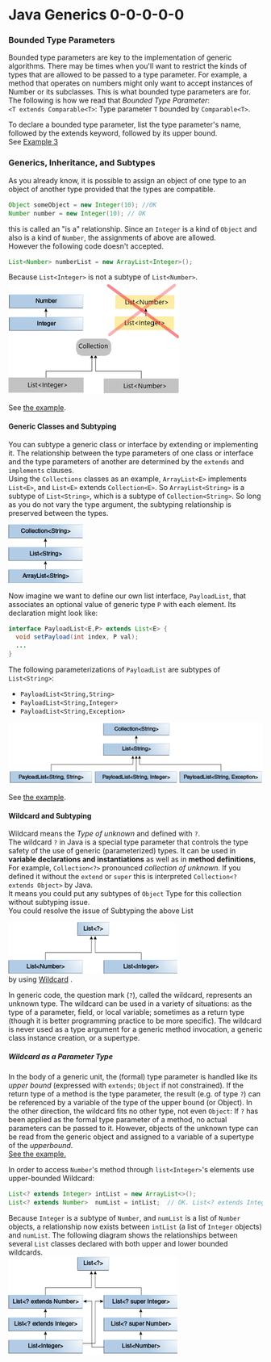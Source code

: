 # Java Generics 0-0-0-0-0


### Bounded Type Parameters
Bounded type parameters are key to the implementation of generic algorithms.
There may be times when you'll want to restrict the kinds of types that are allowed 
to be passed to a type parameter. For example, a method that operates on numbers 
might only want to accept instances of Number or its subclasses. 
This is what bounded type parameters are for.
The following is how we read that _Bounded Type Parameter_:  
`<T extends Comparable<T>`: Type parameter `T` bounded by `Comparable<T>`.  

To declare a bounded type parameter, list the type parameter's name, followed by the extends keyword, followed by its upper bound.  
See [Example 3](GENERICS-EXAMPLES.md#example-3---generic-method-bounded-type-parametere3genericmethodboundedtypeparametersjava-)



### Generics, Inheritance, and Subtypes
As you already know, it is possible to assign an object of one type to an object of another type provided that the types are compatible.
```java
Object someObject = new Integer(10); //OK
Number number = new Integer(10); // OK
```
this is called an "is a" relationship. 
Since an <code>Integer</code> is a kind of <code>Object</code> and also is a kind of <code>Number</code>, 
the assignments of above are allowed.  
However the following code doesn't accepted.
```java
List<Number> numberList = new ArrayList<Integer>();
``` 
Because <code>List\<Integer></code> is not a subtype of <code>List\<Number></code>.  
![generics subtype Relationship](doc/img/generics-subtypeRelationship.gif)

See [the example](E5GenericAndSubtyping.java).  

#### Generic Classes and Subtyping
You can subtype a generic class or interface by extending or implementing it.
The relationship between the type parameters of one class or interface and the type parameters of another are determined 
by the `extends` and `implements` clauses.  
Using the `Collections` classes as an example, `ArrayList<E>` implements `List<E>`, and `List<E>` extends `Collection<E>`. 
So `ArrayList<String>` is a subtype of `List<String>`, which is a subtype of `Collection<String>`. 
So long as you do not vary the type argument, the subtyping relationship is preserved between the types.  

![sample hierarchy](doc/img/generics-sampleHierarchy.gif)  

Now imagine we want to define our own list interface, `PayloadList`, that associates an optional 
value of generic type `P` with each element. Its declaration might look like:
```java
interface PayloadList<E,P> extends List<E> {
  void setPayload(int index, P val);
  ...
}
```
The following parameterizations of `PayloadList` are subtypes of `List<String>`:
* `PayloadList<String,String>`
* `PayloadList<String,Integer>`
* `PayloadList<String,Exception>`  

![payload list hierarchy](doc/img/generics-payloadListHierarchy.gif)  
  
See [the example](GENERICS-EXAMPLES.md#example-5---generic-and-subtypinge5genericandsubtypingjava).
#### Wildcard and Subtyping 

Wildcard means the _Type of unknown_ and defined with `?`.  
The wildcard `?` in Java is a special type parameter that controls the type safety 
of the use of generic (parameterized) types. It can be used in **variable declarations and instantiations** 
as well as in **method definitions**, 
For example, `Collection<?>` pronounced _collection of unknown_.
If you defined it without the `extend` or `super` this is interpreted `Collection<? extends Object>` by Java.  
It means you could put any subtypes of `Object` Type for this collection without subtyping issue.  
You could resolve the issue of Subtyping the above List  

![list parent](doc/img/generics-listParent.gif)   
by using 
[Wildcard]() .  

In generic code, the question mark (`?`), called the wildcard, represents an unknown type.
The wildcard can be used in a variety of situations: as the type of a parameter, field, or local variable; 
sometimes as a return type (though it is better programming practice to be more specific). 
The wildcard is never used as a type argument for a generic method invocation, 
a generic class instance creation, or a supertype.  

##### Wildcard as a Parameter Type
In the body of a generic unit, the (formal) type parameter is handled like its _upper bound_ (expressed with `extends`; `Object` if not constrained). 
If the return type of a method is the type parameter, the result (e.g. of type `?`) can be referenced by 
a variable of the type of the upper bound (or Object). In the other direction, the wildcard fits no other type, 
not even `Object`: If `?` has been applied as the formal type parameter of a method, no actual parameters can be passed to it. 
However, objects of the unknown type can be read from the generic object and assigned to a variable of a supertype of the _upperbound_.  
[See the example.](E7GenericWildcard.java)

In order to access `Number`'s method through `list<Integer>`'s elements use upper-bounded Wildcard:
```java
List<? extends Integer> intList = new ArrayList<>();
List<? extends Number>  numList = intList;  // OK. List<? extends Integer> is a subtype of List<? extends Number>
```
Because `Integer` is a subtype of `Number`, and `numList` is a list of `Number` objects, 
a relationship now exists between `intList` (a list of `Integer` objects) and `numList`. 
The following diagram shows the relationships between several `List` classes declared with both upper and lower bounded wildcards.  
![wild card subtypes](doc/img/generics-wildcardSubtyping.gif)


  